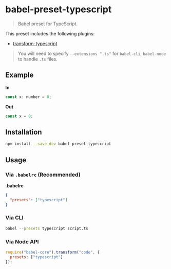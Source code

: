 # babel-preset-typescript

> Babel preset for TypeScript.  

This preset includes the following plugins:

- [transform-typescript](https://babeljs.io/docs/plugins/transform-typescript/)

> You will need to specify `--extensions ".ts"` for `babel-cli`, `babel-node` to handle `.ts` files.

## Example

**In**

```javascript
const x: number = 0;
```

**Out**

```javascript
const x = 0;
```

## Installation

```sh
npm install --save-dev babel-preset-typescript
```

## Usage

### Via `.babelrc` (Recommended)

**.babelrc**

```json
{
  "presets": ["typescript"]
}
```

### Via CLI

```sh
babel --presets typescript script.ts
```

### Via Node API

```javascript
require("babel-core").transform("code", {
  presets: ["typescript"]
});
```
